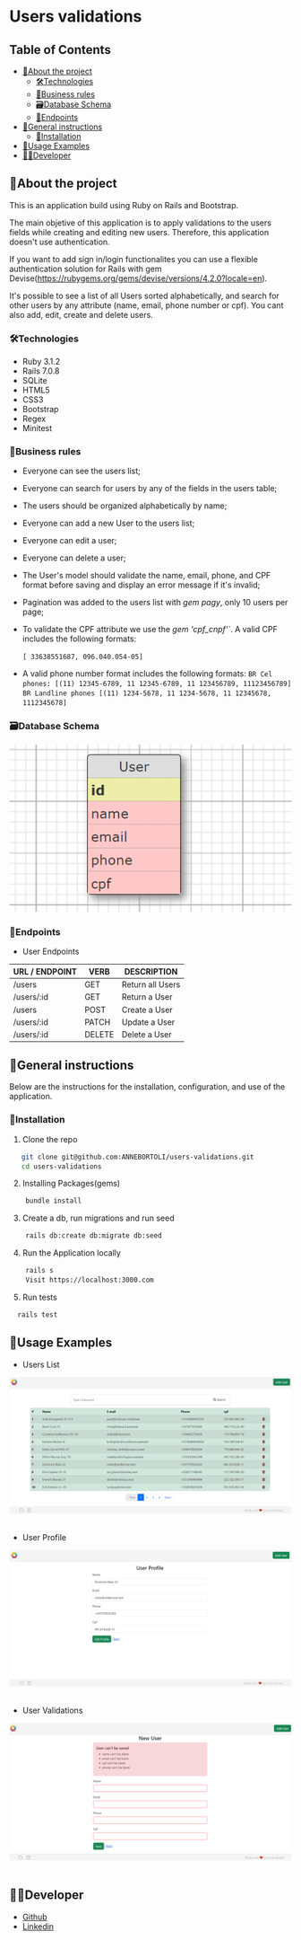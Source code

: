 # Users validations

<!-- TABLE OF CONTENTS -->

## Table of Contents

- [:notebook_with_decorative_cover:About the project](#notebook_with_decorative_coverabout-the-project)
  - [🛠️Technologies](#🛠️technologies)
  - [📑Business rules](#�business-rules)
  - [:card_file_box:Database Schema](#card_file_boxdatabase-schema)
  - [:truck:Endpoints](#truckendpoints)
- [:book:General instructions](#bookgeneral-instructions)
  - [:electric_plug:Installation](#electric_pluginstallation)
- [:book:Usage Examples](#bookusage-examples)
- [:technologist:Developer](#technologistdeveloper)

<!-- ABOUT THE PROJECT -->

## :notebook_with_decorative_cover:About the project

This is an application build using Ruby on Rails and Bootstrap.

The main objetive of this application is to apply validations to the users fields while creating and editing new users. Therefore, this application doesn't use authentication.

If you want to add sign in/login functionalites you can use a flexible authentication solution for Rails with gem Devise(https://rubygems.org/gems/devise/versions/4.2.0?locale=en).

It's possible to see a list of all Users sorted alphabetically, and search for other users by any attribute (name, email, phone number or cpf). You cant also add, edit, create and delete users.

### 🛠️Technologies

<ul>
  <li>Ruby 3.1.2</li>
  <li>Rails 7.0.8</li>
  <li>SQLite</li>
  <li>HTML5</li>
  <li>CSS3</li>
  <li>Bootstrap</li>
  <li>Regex</li>
  <li>Minitest</li>
</ul>

### 📑Business rules

- Everyone can see the users list;
- Everyone can search for users by any of the fields in the users table;
- The users should be organized alphabetically by name;
- Everyone can add a new User to the users list;
- Everyone can edit a user;
- Everyone can delete a user;

- The User's model should validate the name, email, phone, and CPF format before saving and display an error message if it's invalid;
- Pagination was added to the users list with _gem pagy_, only 10 users per page;
- To validate the CPF attribute we use the _gem 'cpf_cnpf'`_. A valid CPF includes the following formats:

  `[ 33638551687, 096.040.054-05]`

- A valid phone number format includes the following formats:
  `BR Cel phones: [(11) 12345-6789, 11 12345-6789, 11 123456789, 11123456789]`
  `BR Landline phones [(11) 1234-5678, 11 1234-5678, 11 12345678, 1112345678]`

### :card_file_box:Database Schema

<div align="center">
  <img src="public/user-table.png">
</div>

### :truck:Endpoints

- User Endpoints

| URL / ENDPOINT | VERB   | DESCRIPTION      |
| -------------- | ------ | ---------------- |
| /users         | GET    | Return all Users |
| /users/:id     | GET    | Return a User    |
| /users         | POST   | Create a User    |
| /users/:id     | PATCH  | Update a User    |
| /users/:id     | DELETE | Delete a User    |

<!-- GETTING STARTED -->

## :book:General instructions

Below are the instructions for the installation, configuration, and use of the application.

### :electric_plug:Installation

1. Clone the repo

```sh
   git clone git@github.com:ANNEBORTOLI/users-validations.git
   cd users-validations
```

2. Installing Packages(gems)

```sh
    bundle install
```

3. Create a db, run migrations and run seed

```sh
    rails db:create db:migrate db:seed
```

4. Run the Application locally

```sh
    rails s
    Visit https://localhost:3000.com
```

5. Run tests

```sh
  rails test
```

## :camera_flash:Usage Examples

- Users List
<div align="center">
  <img src="public/index.png">
</div>
<br>

- User Profile
<div align="center">
  <img src="public/user-profile.png">
</div>
<br>

- User Validations
<div align="center">
  <img src="public/new-user.png">
</div>
<br>

## :technologist:Developer

- [Github](https://github.com/ANNEBORTOLI)
- [Linkedin](https://www.linkedin.com/in/anne-bortoli/)
